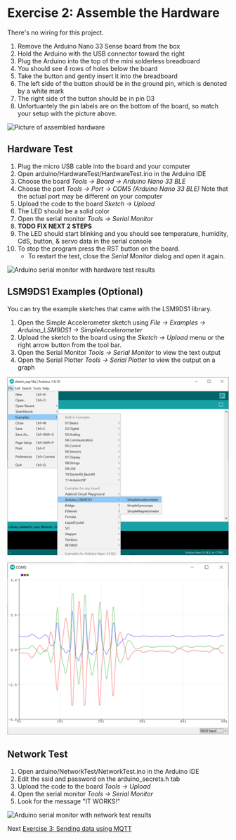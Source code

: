 # Exercise 2: Assemble the Hardware

There's no wiring for this project. 

1. Remove the Arduino Nano 33 Sense board from the box
1. Hold the Arduino with the USB connector toward the right
1. Plug the Arduino into the top of the mini solderless breadboard
1. You should see 4 rows of holes below the board
1. Take the button and gently insert it into the breadboard
1. The left side of the button should be in the ground pin, which is denoted by a white mark
1. The right side of the button should be in pin D3
1. Unfortuantely the pin labels are on the bottom of the board, so match your setup with the picture above.

![Picture of assembled hardware](../images/assembled-hardware.png)

## Hardware Test

1. Plug the micro USB cable into the board and your computer
1. Open arduino/HardwareTest/HardwareTest.ino in the Arduino IDE
1. Choose the board _Tools -> Board -> Arduino Nano 33 BLE_
1. Choose the port _Tools -> Port -> COM5 (Arduino Nano 33 BLE)_ Note that the actual port may be different on your computer
1. Upload the code to the board _Sketch -> Upload_
1. The LED should be a solid color
1. Open the serial monitor _Tools -> Serial Monitor_
1. **TODO FIX NEXT 2 STEPS**
1. The LED should start blinking and you should see temperature, humidity, CdS, button, & servo data in the serial console
1. To stop the program press the RST button on the board.
    * To restart the test, close the _Serial Monitor_ dialog and open it again.

![Arduino serial monitor with hardware test results](../images/hardware-test.png)

## LSM9DS1 Examples (Optional)

You can try the example sketches that came with the LSM9DS1 library.

1. Open the Simple Accelerometer sketch using _File -> Examples -> Arduino_LSM9DS1 -> SimpleAccelerometer_
1. Upload the sketch to the board using the _Sketch -> Upload_ menu or the right arrow button from the tool bar.
1. Open the Serial Monitor _Tools -> Serial Monitor_ to view the text output
1. Open the Serial Plotter _Tools -> Serial Plotter_ to view the output on a graph

![Arduino LSM9DS1 Examples](../images/lsm9ds1-examples.png)

![Arduino Serial Plotter Output with Accelerometer Data](../images/accelerometer-example-serial-plotter.png)



## Network Test

1. Open arduino/NetworkTest/NetworkTest.ino in the Arduino IDE
1. Edit the ssid and password on the arduino_secrets.h tab
1. Upload the code to the board _Tools -> Upload_
1. Open the serial monitor _Tools -> Serial Monitor_
1. Look for the message "IT WORKS!"

![Arduino serial monitor with network test results](../images/network-test.png)

Next [Exercise 3: Sending data using MQTT](exercise3.md)
